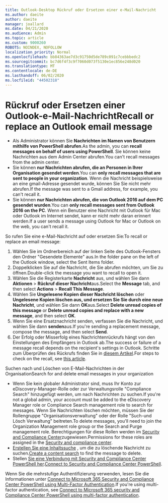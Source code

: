 ```yaml
---
title: Outlook-Desktop Rückruf oder Ersetzen einer e-Mail-Nachricht
ms.author: daeite
author: daeite
manager: joallard
ms.date: 04/21/2020
ms.audience: Admin
ms.topic: article
ms.custom: 9000260
ROBOTS: NOINDEX, NOFOLLOW
localization_priority: Normal
ms.openlocfilehash: bb84363ae7d3c91750d5de789c091c7cebbbedc2
ms.sourcegitcommit: bc7d6f4f3c9f7060d073f5130e1ec856e248d020
ms.translationtype: MT
ms.contentlocale: de-DE
ms.lasthandoff: 06/02/2020
ms.locfileid: "44502318"
---
```

# <a name="recall-or-replace-an-outlook-email-message"></a><span data-ttu-id="c619d-102">Rückruf oder Ersetzen einer Outlook-e-Mail-Nachricht</span><span class="sxs-lookup"><span data-stu-id="c619d-102">Recall or replace an Outlook email message</span></span>

- <span data-ttu-id="c619d-103">Als Administrator können Sie **Nachrichten im Namen von Benutzern mithilfe von PowerShell abrufen**.</span><span class="sxs-lookup"><span data-stu-id="c619d-103">As the admin, you can **recall messages on behalf of users using PowerShell**.</span></span> <span data-ttu-id="c619d-104">Sie können keine Nachrichten aus dem Admin Center abrufen.</span><span class="sxs-lookup"><span data-stu-id="c619d-104">You can't recall messages from the admin center.</span></span>
- <span data-ttu-id="c619d-105">Sie können **nur Nachrichten abrufen, die an Personen in Ihrer Organisation gesendet werden**.</span><span class="sxs-lookup"><span data-stu-id="c619d-105">You can **only recall messages that are sent to people in your organization**.</span></span> <span data-ttu-id="c619d-106">Wenn die Nachricht beispielsweise an eine gmail-Adresse gesendet wurde, können Sie Sie nicht mehr abrufen.</span><span class="sxs-lookup"><span data-stu-id="c619d-106">If the message was sent to a Gmail address, for example, you can't recall it.</span></span>
- <span data-ttu-id="c619d-107">Sie können **nur Nachrichten abrufen, die von Outlook 2016 auf dem PC gesendet wurden**.</span><span class="sxs-lookup"><span data-stu-id="c619d-107">You can **only recall messages sent from Outlook 2016 on the PC**.</span></span> <span data-ttu-id="c619d-108">Wenn ein Benutzer eine Nachricht mit Outlook für Mac oder Outlook im Internet sendet, kann er nicht mehr daran erinnert werden.</span><span class="sxs-lookup"><span data-stu-id="c619d-108">If a user sends a message using Outlook for Mac or Outlook on the web, you can't recall it.</span></span>

<span data-ttu-id="c619d-109">So rufen Sie eine e-Mail-Nachricht auf oder ersetzen Sie:</span><span class="sxs-lookup"><span data-stu-id="c619d-109">To recall or replace an email message:</span></span>

1. <span data-ttu-id="c619d-110">Wählen Sie im Ordnerbereich auf der linken Seite des Outlook-Fensters den Ordner "Gesendete Elemente" aus.</span><span class="sxs-lookup"><span data-stu-id="c619d-110">In the folder pane on the left of the Outlook window, select the Sent Items folder.</span></span>
1. <span data-ttu-id="c619d-111">Doppelklicken Sie auf die Nachricht, die Sie abrufen möchten, um Sie zu öffnen.</span><span class="sxs-lookup"><span data-stu-id="c619d-111">Double-click the message you want to recall to open it.</span></span>
1. <span data-ttu-id="c619d-112">Wählen Sie die Registerkarte **Nachricht** aus, und wählen Sie dann **Aktionen**  >  **Rückruf dieser Nachricht**aus.</span><span class="sxs-lookup"><span data-stu-id="c619d-112">Select the **Message** tab, and then select **Actions** > **Recall This Message**.</span></span>
1. <span data-ttu-id="c619d-113">Wählen Sie **Ungelesene Kopien dieser Nachricht löschen** oder **Ungelesene Kopien löschen aus, und ersetzen Sie Sie durch eine neue Nachricht**, und wählen Sie dann **OK**aus.</span><span class="sxs-lookup"><span data-stu-id="c619d-113">Select **Delete unread copies of this message** or **Delete unread copies and replace with a new message**, and then select **OK**.</span></span>
1. <span data-ttu-id="c619d-114">Wenn Sie eine Ersatznachricht senden, verfassen Sie die Nachricht, und wählen Sie dann **senden**aus.</span><span class="sxs-lookup"><span data-stu-id="c619d-114">If you're sending a replacement message, compose the message, and then select **Send**.</span></span>
1. <span data-ttu-id="c619d-115">Der Erfolg oder Misserfolg eines Nachrichtenrückrufs hängt von den Einstellungen des Empfängers in Outlook ab.</span><span class="sxs-lookup"><span data-stu-id="c619d-115">The success or failure of a message recall depends on the recipient's settings in Outlook.</span></span> <span data-ttu-id="c619d-116">Schritte zum Überprüfen des Rückrufs finden Sie in [diesem Artikel](https://support.office.com/article/35027f88-d655-4554-b4f8-6c0729a723a0).</span><span class="sxs-lookup"><span data-stu-id="c619d-116">For steps to check on the recall, see [this article](https://support.office.com/article/35027f88-d655-4554-b4f8-6c0729a723a0).</span></span>

<span data-ttu-id="c619d-117">Suchen nach und Löschen von E-Mail-Nachrichten in der Organisation</span><span class="sxs-lookup"><span data-stu-id="c619d-117">Search for and delete email messages in your organization</span></span>

- <span data-ttu-id="c619d-118">Wenn Sie kein globaler Administrator sind, muss Ihr Konto zur eDiscovery-Manager-Rolle oder zur Verwaltungsrolle "Compliance Search" hinzugefügt werden, um nach Nachrichten zu suchen.</span><span class="sxs-lookup"><span data-stu-id="c619d-118">If you're not a global admin, your account must be added to the eDiscovery Manager role or Compliance Search management role to search for messages.</span></span> <span data-ttu-id="c619d-119">Wenn Sie Nachrichten löschen möchten, müssen Sie der Rollengruppe "Organisationsverwaltung" oder der Rolle "Such-und Lösch Verwaltung" beitreten.</span><span class="sxs-lookup"><span data-stu-id="c619d-119">To delete messages, you'll need to join the Organization Management role group or the Search and Purge management role.</span></span> <span data-ttu-id="c619d-120">Berechtigungen für diese Rollen werden im [Security and Compliance Center](https://go.microsoft.com/fwlink/?linkid=2083731)zugewiesen.</span><span class="sxs-lookup"><span data-stu-id="c619d-120">Permissions for these roles are assigned in the [Security and compliance center](https://go.microsoft.com/fwlink/?linkid=2083731).</span></span>
- <span data-ttu-id="c619d-121">[Erstellen Sie eine Inhaltssuche](https://docs.microsoft.com/microsoft-365/compliance/content-search) , um die zu löschende Nachricht zu suchen.</span><span class="sxs-lookup"><span data-stu-id="c619d-121">[Create a content search](https://docs.microsoft.com/microsoft-365/compliance/content-search) to find the message to delete.</span></span>
- <span data-ttu-id="c619d-122">Stellen [Sie eine Verbindung mit Security and Compliance Center PowerShell her](https://docs.microsoft.com/powershell/exchange/office-365-scc/connect-to-scc-powershell/connect-to-scc-powershell?view=exchange-ps).</span><span class="sxs-lookup"><span data-stu-id="c619d-122">[Connect to Security and Compliance Center PowerShell](https://docs.microsoft.com/powershell/exchange/office-365-scc/connect-to-scc-powershell/connect-to-scc-powershell?view=exchange-ps).</span></span>

<span data-ttu-id="c619d-123">Wenn Sie die mehrstufige Authentifizierung verwenden, lesen Sie die Informationen unter [Connect to Microsoft 365 Security and Compliance Center PowerShell using Multi-Factor Authentication](https://docs.microsoft.com/powershell/exchange/office-365-scc/connect-to-scc-powershell/mfa-connect-to-scc-powershell?view=exchange-ps).</span><span class="sxs-lookup"><span data-stu-id="c619d-123">If you're using multi-factor authentication, see [Connect to Microsoft 365 security and Compliance Center PowerShell using multi-factor authentication](https://docs.microsoft.com/powershell/exchange/office-365-scc/connect-to-scc-powershell/mfa-connect-to-scc-powershell?view=exchange-ps).</span></span>